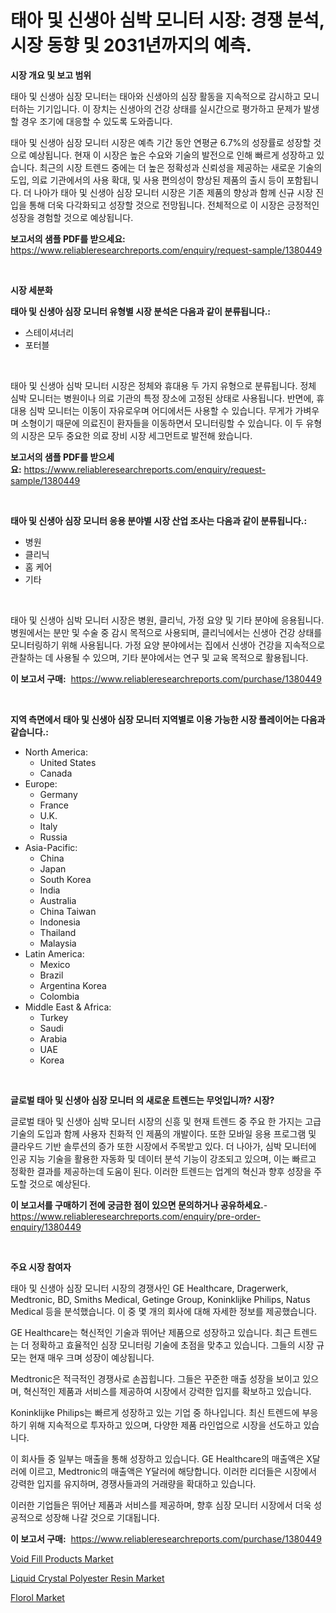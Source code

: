 <p><h1>태아 및 신생아 심박 모니터 시장: 경쟁 분석, 시장 동향 및 2031년까지의 예측.</h1></p><p><strong>시장 개요 및 보고 범위</strong></p>
<p><p>태아 및 신생아 심장 모니터는 태아와 신생아의 심장 활동을 지속적으로 감시하고 모니터하는 기기입니다. 이 장치는 신생아의 건강 상태를 실시간으로 평가하고 문제가 발생할 경우 조기에 대응할 수 있도록 도와줍니다.</p><p>태아 및 신생아 심장 모니터 시장은 예측 기간 동안 연평균 6.7%의 성장률로 성장할 것으로 예상됩니다. 현재 이 시장은 높은 수요와 기술의 발전으로 인해 빠르게 성장하고 있습니다. 최근의 시장 트렌드 중에는 더 높은 정확성과 신뢰성을 제공하는 새로운 기술의 도입, 의료 기관에서의 사용 확대, 및 사용 편의성이 향상된 제품의 출시 등이 포함됩니다. 더 나아가 태아 및 신생아 심장 모니터 시장은 기존 제품의 향상과 함께 신규 시장 진입을 통해 더욱 다각화되고 성장할 것으로 전망됩니다. 전체적으로 이 시장은 긍정적인 성장을 경험할 것으로 예상됩니다.</p></p>
<p><strong>보고서의 샘플 PDF를 받으세요:</strong> <a href="https://www.reliableresearchreports.com/enquiry/request-sample/1380449">https://www.reliableresearchreports.com/enquiry/request-sample/1380449</a></p>
<p>&nbsp;</p>
<p><strong>시장 세분화</strong></p>
<p><strong>태아 및 신생아 심장 모니터 유형별 시장 분석은 다음과 같이 분류됩니다.:</strong></p>
<p><ul><li>스테이셔너리</li><li>포터블</li></ul></p>
<p>&nbsp;</p>
<p><p>태아 및 신생아 심박 모니터 시장은 정체와 휴대용 두 가지 유형으로 분류됩니다. 정체 심박 모니터는 병원이나 의료 기관의 특정 장소에 고정된 상태로 사용됩니다. 반면에, 휴대용 심박 모니터는 이동이 자유로우며 어디에서든 사용할 수 있습니다. 무게가 가벼우며 소형이기 때문에 의료진이 환자들을 이동하면서 모니터링할 수 있습니다. 이 두 유형의 시장은 모두 중요한 의료 장비 시장 세그먼트로 발전해 왔습니다.</p></p>
<p><strong>보고서의 샘플 PDF를 받으세요:</strong>&nbsp;<a href="https://www.reliableresearchreports.com/enquiry/request-sample/1380449">https://www.reliableresearchreports.com/enquiry/request-sample/1380449</a></p>
<p>&nbsp;</p>
<p><strong> 태아 및 신생아 심장 모니터 응용 분야별 시장 산업 조사는 다음과 같이 분류됩니다.:</strong></p>
<p><ul><li>병원</li><li>클리닉</li><li>홈 케어</li><li>기타</li></ul></p>
<p>&nbsp;</p>
<p><p>태아 및 신생아 심박 모니터 시장은 병원, 클리닉, 가정 요양 및 기타 분야에 응용됩니다. 병원에서는 분만 및 수술 중 감시 목적으로 사용되며, 클리닉에서는 신생아 건강 상태를 모니터링하기 위해 사용됩니다. 가정 요양 분야에서는 집에서 신생아 건강을 지속적으로 관찰하는 데 사용될 수 있으며, 기타 분야에서는 연구 및 교육 목적으로 활용됩니다.</p></p>
<p><strong>이 보고서 구매:</strong>&nbsp; <a href="https://www.reliableresearchreports.com/purchase/1380449">https://www.reliableresearchreports.com/purchase/1380449</a></p>
<p>&nbsp;</p>
<p><strong>지역 측면에서 태아 및 신생아 심장 모니터 지역별로 이용 가능한 시장 플레이어는 다음과 같습니다.:</strong></p>
<p><ul>
    <li>
        North America:
        <ul>
            <li>United States</li>
            <li>Canada</li>
        </ul>
    </li>
    <li>
        Europe:
        <ul>
            <li>Germany</li>
            <li>France</li>
            <li>U.K.</li>
            <li>Italy</li>
            <li>Russia</li>
        </ul>
    </li>
    <li>
        Asia-Pacific:
        <ul>
            <li>China</li>
            <li>Japan</li>
            <li>South Korea</li>
            <li>India</li>
            <li>Australia</li>
            <li>China Taiwan</li>
            <li>Indonesia</li>
            <li>Thailand</li>
            <li>Malaysia</li>
        </ul>
    </li>
    <li>
        Latin America:
        <ul>
            <li>Mexico</li>
            <li>Brazil</li>
            <li>Argentina Korea</li>
            <li>Colombia</li>
        </ul>
    </li>
    <li>
        Middle East & Africa:
        <ul>
            <li>Turkey</li>
            <li>Saudi</li>
            <li>Arabia</li>
            <li>UAE</li>
            <li>Korea</li>
        </ul>
    </li>
    </ul></p>
<p>&nbsp;</p>
<p><strong>글로벌 태아 및 신생아 심장 모니터 의 새로운 트렌드는 무엇입니까? 시장?</strong></p>
<p><p>글로벌 태아 및 신생아 심박 모니터 시장의 신흥 및 현재 트렌드 중 주요 한 가지는 고급 기술의 도입과 함께 사용자 친화적 인 제품의 개발이다. 또한 모바일 응용 프로그램 및 클라우드 기반 솔루션의 증가 또한 시장에서 주목받고 있다. 더 나아가, 심박 모니터에 인공 지능 기술을 활용한 자동화 및 데이터 분석 기능이 강조되고 있으며, 이는 빠르고 정확한 결과를 제공하는데 도움이 된다. 이러한 트렌드는 업계의 혁신과 향후 성장을 주도할 것으로 예상된다.</p></p>
<p><strong>이 보고서를 구매하기 전에 궁금한 점이 있으면 문의하거나 공유하세요.</strong>- <a href="https://www.reliableresearchreports.com/enquiry/pre-order-enquiry/1380449">https://www.reliableresearchreports.com/enquiry/pre-order-enquiry/1380449</a></p>
<p>&nbsp;</p>
<p><strong>주요 시장 참여자</strong></p>
<p><p>태아 및 신생아 심장 모니터 시장의 경쟁사인 GE Healthcare, Dragerwerk, Medtronic, BD, Smiths Medical, Getinge Group, Koninklijke Philips, Natus Medical 등을 분석했습니다. 이 중 몇 개의 회사에 대해 자세한 정보를 제공했습니다. </p><p>GE Healthcare는 혁신적인 기술과 뛰어난 제품으로 성장하고 있습니다. 최근 트렌드는 더 정확하고 효율적인 심장 모니터링 기술에 초점을 맞추고 있습니다. 그들의 시장 규모는 현재 매우 크며 성장이 예상됩니다. </p><p>Medtronic은 적극적인 경쟁사로 손꼽힙니다. 그들은 꾸준한 매출 성장을 보이고 있으며, 혁신적인 제품과 서비스를 제공하여 시장에서 강력한 입지를 확보하고 있습니다. </p><p>Koninklijke Philips는 빠르게 성장하고 있는 기업 중 하나입니다. 최신 트렌드에 부응하기 위해 지속적으로 투자하고 있으며, 다양한 제품 라인업으로 시장을 선도하고 있습니다. </p><p>이 회사들 중 일부는 매출을 통해 성장하고 있습니다. GE Healthcare의 매출액은 X달러에 이르고, Medtronic의 매출액은 Y달러에 해당합니다. 이러한 리더들은 시장에서 강력한 입지를 유지하며, 경쟁사들과의 거래량을 확대하고 있습니다. </p><p>이러한 기업들은 뛰어난 제품과 서비스를 제공하며, 향후 심장 모니터 시장에서 더욱 성공적으로 성장해 나갈 것으로 기대됩니다.</p></p>
<p><strong>이 보고서 구매:</strong>&nbsp;&nbsp;<a href="https://www.reliableresearchreports.com/purchase/1380449">https://www.reliableresearchreports.com/purchase/1380449</a></p>
<p><p><a href="https://github.com/timeliteaut/Market-Research-Report-List-1/blob/main/void-fill-products-market.md">Void Fill Products Market</a></p><p><a href="https://github.com/bobicer/Market-Research-Report-List-2/blob/main/liquid-crystal-polyester-resin-market.md">Liquid Crystal Polyester Resin Market</a></p><p><a href="https://github.com/seekum/Market-Research-Report-List-1/blob/main/florol-market.md">Florol Market</a></p></p>

